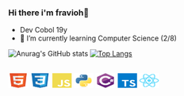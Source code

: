 ### Hi there  i'm fravioh👋
- Dev Cobol 19y
- 🌱 I’m currently learning Computer Science (2/8)

![Anurag's GitHub stats](https://github-readme-stats.vercel.app/api?username=fravioh&show_icons=true&theme=transparent)
[![Top Langs](https://github-readme-stats.vercel.app/api/top-langs/?username=fravioh&layout=compact&theme=transparent)](https://github.com/fravioh/github-readme-stats)
<div style="display: inline_block"><br>
  <img align="center" alt="fravioh-HTML" height="30" width="40" src="https://raw.githubusercontent.com/devicons/devicon/master/icons/html5/html5-original.svg">
  <img align="center" alt="fravioh-CSS" height="30" width="40" src="https://raw.githubusercontent.com/devicons/devicon/master/icons/css3/css3-original.svg">
  <img align="center" alt="fravioh-Js" height="30" width="40" src="https://raw.githubusercontent.com/devicons/devicon/master/icons/javascript/javascript-plain.svg">
  <img align="center" alt="fravioh-Python" height="30" width="40" src="https://raw.githubusercontent.com/devicons/devicon/master/icons/python/python-original.svg">
  <img align="center" alt="fravioh-Csharp" height="30" width="40" src="https://raw.githubusercontent.com/devicons/devicon/master/icons/csharp/csharp-original.svg">
  <img align="center" alt="fravioh-Ts" height="30" width="40" src="https://raw.githubusercontent.com/devicons/devicon/master/icons/typescript/typescript-plain.svg">
  <img align="center" alt="fravioh-React" height="30" width="40" src="https://raw.githubusercontent.com/devicons/devicon/master/icons/react/react-original.svg">
  
</div>
